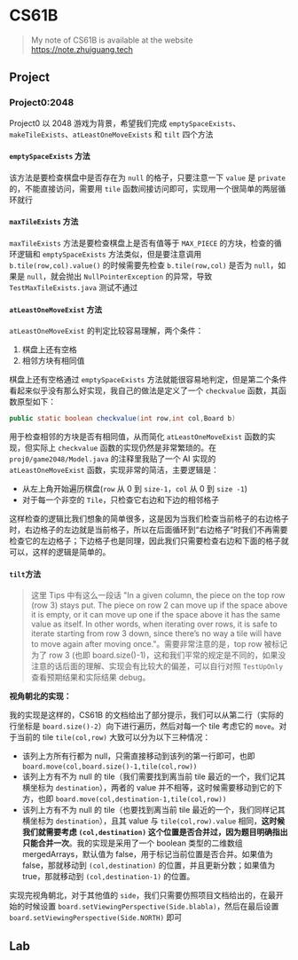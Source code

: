 # CS61B
> My note of CS61B is available at the website https://note.zhuiguang.tech

## Project

### Project0:2048

Project0 以 2048 游戏为背景，希望我们完成 `emptySpaceExists`、`makeTileExists`、`atLeastOneMoveExists` 和 `tilt` 四个方法

#### `emptySpaceExists` 方法

该方法是要检查棋盘中是否存在为 `null` 的格子，只要注意一下 `value` 是 `private` 的，不能直接访问，需要用 `tile` 函数间接访问即可，实现用一个很简单的两层循环就行

#### `maxTileExists` 方法

`maxTileExists` 方法是要检查棋盘上是否有值等于 `MAX_PIECE` 的方块，检查的循环逻辑和 `emptySpaceExists` 方法类似，但是要注意调用 `b.tile(row,col).value()` 的时候需要先检查 `b.tile(row,col)` 是否为 `null`，如果是 `null`，就会抛出 `NullPointerException` 的异常，导致 `TestMaxTileExists.java` 测试不通过

#### `atLeastOneMoveExist` 方法

`atLeastOneMoveExist` 的判定比较容易理解，两个条件：

1. 棋盘上还有空格
2. 相邻方块有相同值

棋盘上还有空格通过 `emptySpaceExists` 方法就能很容易地判定，但是第二个条件看起来似乎没有那么好实现，我自己的做法是定义了一个 `checkvalue` 函数，其函数原型如下：

```java
public static boolean checkvalue(int row,int col,Board b)
```

用于检查相邻的方块是否有相同值，从而简化 `atLeastOneMoveExist` 函数的实现，但实际上 `checkvalue` 函数的实现仍然是非常繁琐的。在 `proj0/game2048/Model.java` 的注释里我贴了一个 AI 实现的 `atLeastOneMoveExist` 函数，实现非常的简洁，主要逻辑是：
- 从左上角开始遍历棋盘(`row` 从 0 到 `size-1`，`col` 从 0 到 `size -1`)
- 对于每一个非空的 `Tile`，只检查它右边和下边的相邻格子

这样检查的逻辑比我们想象的简单很多，这是因为当我们检查当前格子的右边格子时，右边格子的左边就是当前格子，所以在后面循环到“右边格子”时我们不再需要检查它的左边格子；下边格子也是同理，因此我们只需要检查右边和下面的格子就可以，这样的逻辑是简单的。

#### `tilt`方法

>这里 Tips 中有这么一段话 "In a given column, the piece on the top row (row 3) stays put. The piece on row 2 can move up if the space above it is empty, or it can move up one if the space above it has the same value as itself. In other words, when iterating over rows, it is safe to iterate starting from row 3 down, since there’s no way a tile will have to move again after moving once."。需要非常注意的是，top row 被标记为了 row 3 (也即 board.size()-1)，这和我们平常的规定是不同的，如果没注意的话后面的理解、实现会有比较大的偏差，可以自行对照 `TestUpOnly` 查看预期结果和实际结果 debug。

**视角朝北的实现：**

我的实现是这样的，CS61B 的文档给出了部分提示，我们可以从第二行（实际的行坐标是 `board.size()-2`）向下进行遍历，然后对每一个 tile 考虑它的 `move`。对于当前的 tile `tile(col,row)` 大致可以分为以下三种情况：
- 该列上方所有行都为 null，只需直接移动到该列的第一行即可，也即 `board.move(col,board.size()-1,tile(col,row))`
- 该列上方有不为 null 的 tile（我们需要找到离当前 tile 最近的一个，我们记其横坐标为 `destination`），两者的 value 并不相等，这时候需要移动到它的下方，也即 `board.move(col,destination-1,tile(col,row))`
- 该列上方有不为 null 的 tile（也要找到离当前 tile 最近的一个，我们同样记其横坐标为 `destination`），且其 value 与
`tile(col,row).value` 相同，**这时候我们就需要考虑 `(col,destination)` 这个位置是否合并过，因为题目明确指出只能合并一次**。我的实现是采用了一个 boolean 类型的二维数组 mergedArrays，默认值为 false，用于标记当前位置是否合并。如果值为 false，那就移动到 `(col,destination)` 的位置，并且更新分数；如果值为 true，那就移动到 `(col,destination-1)` 的位置。

实现完视角朝北，对于其他值的 `side`，我们只需要仿照项目文档给出的，在最开始的时候设置 `board.setViewingPerspective(Side.blabla)`，然后在最后设置 `board.setViewingPerspective(Side.NORTH)` 即可

## Lab

